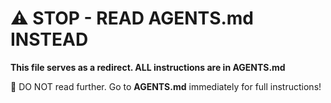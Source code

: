 # ⚠️ STOP - READ AGENTS.md INSTEAD

**This file serves as a redirect. ALL instructions are in AGENTS.md**

🚨 DO NOT read further. Go to **AGENTS.md** immediately for full instructions!

